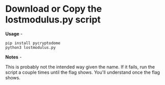 # Download or Copy the lostmodulus.py script

**Usage** - 
```
pip install pycryptodome
python3 lostmodulus.py
```
**Notes**  -

This is probably not the intended way given the name.  If it fails, run the script a couple times until the flag shows.  You'll understand once the flag shows.
